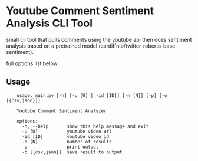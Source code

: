 # Youtube Comment Sentiment Analysis CLI Tool

small cli tool that pulls comments using the youtube api then does sentiment analysis based on
a pretrained model (cardiffnlp/twitter-roberta-base-sentiment).

full options list below 

## Usage

``` 
    usage: main.py [-h] [-u [U] | -id [ID]] [-n [N]] [-p] [-o [{csv,json}]]

    Youtube Comment Sentiment Analyzer

    options:
      -h, --help       show this help message and exit
      -u [U]           youtube video url
      -id [ID]         youtube video id
      -n [N]           number of results
      -p               print output
      -o [{csv,json}]  save result to output
```